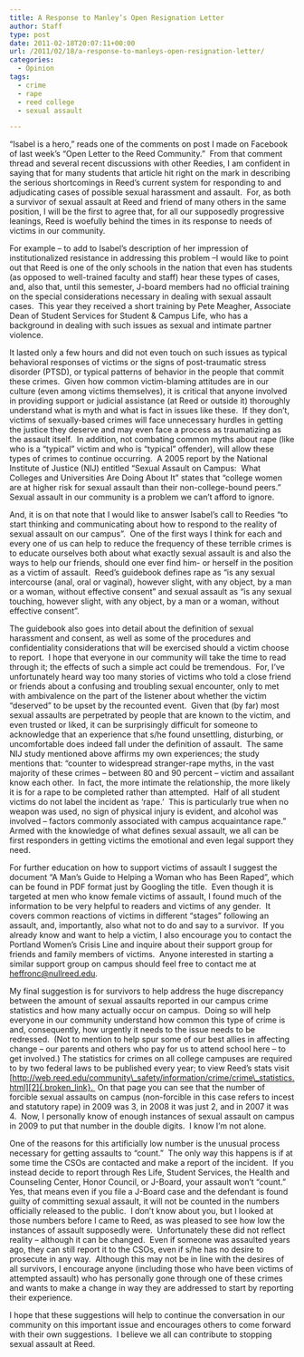 ```yaml
---
title: A Response to Manley’s Open Resignation Letter
author: Staff
type: post
date: 2011-02-18T20:07:11+00:00
url: /2011/02/18/a-response-to-manleys-open-resignation-letter/
categories:
  - Opinion
tags:
  - crime
  - rape
  - reed college
  - sexual assault

---
```

“Isabel is a hero,” reads one of the comments on post I made on Facebook of last week’s “Open Letter to the Reed Community.”  From that comment thread and several recent discussions with other Reedies, I am confident in saying that for many students that article hit right on the mark in describing the serious shortcomings in Reed’s current system for responding to and adjudicating cases of possible sexual harassment and assault.  For, as both a survivor of sexual assault at Reed and friend of many others in the same position, I will be the first to agree that, for all our supposedly progressive leanings, Reed is woefully behind the times in its response to needs of victims in our community.

For example – to add to Isabel’s description of her impression of institutionalized resistance in addressing this problem –I would like to point out that Reed is one of the only schools in the nation that even has students (as opposed to well-trained faculty and staff) hear these types of cases, and, also that, until this semester, J-board members had no official training on the special considerations necessary in dealing with sexual assault cases.  This year they received a short training by Pete Meagher, Associate Dean of Student Services for Student & Campus Life, who has a background in dealing with such issues as sexual and intimate partner violence.

It lasted only a few hours and did not even touch on such issues as typical behavioral responses of victims or the signs of post-traumatic stress disorder (PTSD), or typical patterns of behavior in the people that commit these crimes.  Given how common victim-blaming attitudes are in our culture (even among victims themselves), it is critical that anyone involved in providing support or judicial assistance (at Reed or outside it) thoroughly understand what is myth and what is fact in issues like these.  If they don’t, victims of sexually-based crimes will face unnecessary hurdles in getting the justice they deserve and may even face a process as traumatizing as the assault itself.  In addition, not combating common myths about rape (like who is a “typical” victim and who is “typical” offender), will allow these types of crimes to continue occurring.  A 2005 report by the National Institute of Justice (NIJ) entitled “Sexual Assault on Campus:  What Colleges and Universities Are Doing About It” states that “college women are at higher risk for sexual assault than their non-college-bound peers.”  Sexual assault in our community is a problem we can’t afford to ignore.

And, it is on that note that I would like to answer Isabel’s call to Reedies “to start thinking and communicating about how to respond to the reality of sexual assault on our campus”.  One of the first ways I think for each and every one of us can help to reduce the frequency of these terrible crimes is to educate ourselves both about what exactly sexual assault is and also the ways to help our friends, should one ever find him- or herself in the position as a victim of assault.  Reed’s guidebook defines rape as “is any sexual intercourse (anal, oral or vaginal), however slight, with any object, by a man or a woman, without effective consent” and sexual assault as “is any sexual touching, however slight, with any object, by a man or a woman, without effective consent”.

The guidebook also goes into detail about the definition of sexual harassment and consent, as well as some of the procedures and confidentiality considerations that will be exercised should a victim choose to report.  I hope that everyone in our community will take the time to read through it; the effects of such a simple act could be tremendous.  For, I’ve unfortunately heard way too many stories of victims who told a close friend or friends about a confusing and troubling sexual encounter, only to met with ambivalence on the part of the listener about whether the victim “deserved” to be upset by the recounted event.  Given that (by far) most sexual assaults are perpetrated by people that are known to the victim, and even trusted or liked, it can be surprisingly difficult for someone to acknowledge that an experience that s/he found unsettling, disturbing, or uncomfortable does indeed fall under the definition of assault.  The same NIJ study mentioned above affirms my own experiences; the study mentions that: “counter to widespread stranger-rape myths, in the vast majority of these crimes – between 80 and 90 percent – victim and assailant know each other.  In fact, the more intimate the relationship, the more likely it is for a rape to be completed rather than attempted.  Half of all student victims do not label the incident as ‘rape.’  This is particularly true when no weapon was used, no sign of physical injury is evident, and alcohol was involved – factors commonly associated with campus acquaintance rape.”  Armed with the knowledge of what defines sexual assault, we all can be first responders in getting victims the emotional and even legal support they need.

For further education on how to support victims of assault I suggest the document “A Man’s Guide to Helping a Woman who has Been Raped”, which can be found in PDF format just by Googling the title.  Even though it is targeted at men who know female victims of assault, I found much of the information to be very helpful to readers and victims of any gender.  It covers common reactions of victims in different “stages” following an assault, and, importantly, also what not to do and say to a survivor.  If you already know and want to help a victim, I also encourage you to contact the Portland Women’s Crisis Line and inquire about their support group for friends and family members of victims.  Anyone interested in starting a similar support group on campus should feel free to contact me at [&#x68;&#x65;&#x66;&#x66;&#x72;&#x6f;&#x6e;&#x63;&#x40;<span class="oe_displaynone">null</span>&#x72;&#x65;&#x65;&#x64;&#x2e;&#x65;&#x64;&#x75;][1].

My final suggestion is for survivors to help address the huge discrepancy between the amount of sexual assaults reported in our campus crime statistics and how many actually occur on campus.  Doing so will help everyone in our community understand how common this type of crime is and, consequently, how urgently it needs to the issue needs to be redressed.  (Not to mention to help spur some of our best allies in affecting change – our parents and others who pay for us to attend school here – to get involved.) The statistics for crimes on all college campuses are required to by two federal laws to be published every year; to view Reed’s stats visit [http://web.reed.edu/community\_safety/information/crime/crime\_statistics.html][2]{.broken_link}.  On that page you can see that the number of forcible sexual assaults on campus (non-forcible in this case refers to incest and statutory rape) in 2009 was 3, in 2008 it was just 2, and in 2007 it was 4.  Now, I personally know of enough instances of sexual assault on campus in 2009 to put that number in the double digits.  I know I’m not alone.

One of the reasons for this artificially low number is the unusual process necessary for getting assaults to “count.”  The only way this happens is if at some time the CSOs are contacted and make a report of the incident.  If you instead decide to report through Res Life, Student Services, the Health and Counseling Center, Honor Council, or J-Board, your assault won’t “count.”  Yes, that means even if you file a J-Board case and the defendant is found guilty of committing sexual assault, it will not be counted in the numbers officially released to the public.  I don’t know about you, but I looked at those numbers before I came to Reed, as was pleased to see how low the instances of assault supposedly were.  Unfortunately these did not reflect reality – although it can be changed.  Even if someone was assaulted years ago, they can still report it to the CSOs, even if s/he has no desire to prosecute in any way.  Although this may not be in line with the desires of all survivors, I encourage anyone (including those who have been victims of attempted assault) who has personally gone through one of these crimes and wants to make a change in way they are addressed to start by reporting their experience.

I hope that these suggestions will help to continue the conversation in our community on this important issue and encourages others to come forward with their own suggestions.  I believe we all can contribute to stopping sexual assault at Reed.

 [1]: mailto:&#x68;&#x65;&#x66;&#x66;&#x72;&#x6f;&#x6e;&#x63;&#x40;&#x72;&#x65;&#x65;&#x64;&#x2e;&#x65;&#x64;&#x75;
 [2]: http://web.reed.edu/community_safety/information/crime/crime_statistics.html